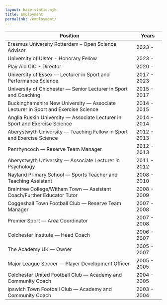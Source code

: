 ```yaml
---
layout: base-static.njk
title: Employment
permalink: /employment/
---
```


| Position                                                                          | Years       |
| --------------------------------------------------------------------------------- | ----------- |
| Erasmus University Rotterdam – Open Science Advisor                               | 2023 -      |
| University of Ulster - Honorary Fellow                                            | 2023 -      |
| Play Aid CIC - Director                                                           | 2020 -      |
| University of Essex — Lecturer in Sport and Performance Science                   | 2017 - 2023 |
| University of Chichester — Senior Lecturer in Sport and Coaching                  | 2015 - 2017 |
| Buckinghamshire New University — Associate Lecturer in Sport and Exercise Science | 2014 - 2015 |
| Anglia Ruskin University — Associate Lecturer in Sport and Exercise Science       | 2014 - 2014 |
| Aberystwyth University — Teaching Fellow in Sport and Exercise Science            | 2012 - 2013 |
| Penrhyncoch — Reserve Team Manager                                                | 2012 - 2013 |
| Aberystwyth University — Associate Lecturer in Psychology                         | 2011 - 2012 |
| Nayland Primary School — Sports Teacher and Teaching Assistant                    | 2008 - 2010 |
| Braintree College/Witham Town — Assistant Coach/Further Educator Tutor            | 2008 - 2009 |
| Coggeshall Town Football Club — Reserve Team Manager                              | 2007 - 2008 |
| Premier Sport — Area Coordinator                                                  | 2007 - 2008 |
| Colchester Institute — Head Coach                                                 | 2006 - 2007 |
| The Academy UK — Owner                                                            | 2005 - 2007 |
| Major League Soccer — Player Development Officer                                  | 2005 - 2005 |
| Colchester United Football Club — Academy and Community Coach                     | 2004 - 2005 |
| Ipswich Town Football Club — Academy and Community Coach                          | 2003 - 2004 |
